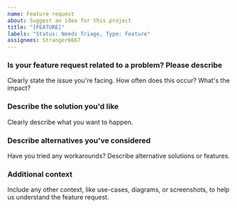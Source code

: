 ```yaml
---
name: Feature request
about: Suggest an idea for this project
title: "[FEATURE]"
labels: "Status: Needs Triage, Type: Feature"
assignees: Stranger6667
---
```


### Is your feature request related to a problem? Please describe

Clearly state the issue you're facing. How often does this occur? What's the impact?

### Describe the solution you'd like

Clearly describe what you want to happen.

### Describe alternatives you've considered

Have you tried any workarounds? Describe alternative solutions or features.

### Additional context

Include any other context, like use-cases, diagrams, or screenshots, to help us understand the feature request.
